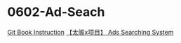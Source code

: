 # 0602-Ad-Seach

[Git Book Instruction](https://www.gitbook.com/book/nychent/16-ads-searching-system/details)
[【太阁x项目】 Ads Searching System](https://www.bittiger.io/classpage/3KCFygBgaoqdPxBqN)
